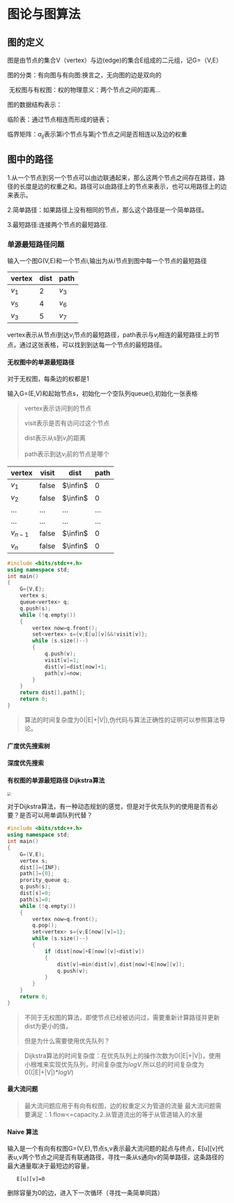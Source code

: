 # 图论与图算法

## 图的定义

图是由节点的集合V（vertex）与边(edge)的集合E组成的二元组，记G=（V,E）

图的分类：有向图与有向图:换言之，无向图的边是双向的

​		   无权图与有权图：权的物理意义：两个节点之间的距离…

图的数据结构表示：

临阶表：通过节点相连而形成的链表；

临界矩阵：$a_{ij}$表示第i个节点与第j个节点之间是否相连以及边的权重

## 图中的路径

1.从一个节点到另一个节点可以由边联通起来，那么这两个节点之间存在路径，路径的长度是边的权重之和。路径可以由路径上的节点来表示，也可以用路径上的边来表示。

2.简单路径：如果路径上没有相同的节点，那么这个路径是一个简单路径。

3.最短路径:连接两个节点的最短路径.

### 单源最短路径问题

输入一个图G(V,E)和一个节点i,输出为从i节点到图中每一个节点的最短路径 

| vertex  | dist | path    |
| ------- | ---- | ------- |
| $v_{1}$ | 2    | $v_{3}$ |
| $v_{5}$ | 4    | $v_{6}$ |
| $v_{3}$ | 5    | $v_{7}$ |

vertex表示从节点i到达$v_{i}$节点的最短路径，path表示与$v_{i}$相连的最短路径上的节点，通过这张表格，可以找到到达每一个节点的最短路径。

#### 无权图中的单源最短路径

对于无权图，每条边的权都是1

输入G=(E,V)和起始节点s，初始化一个空队列queue(),初始化一张表格

> vertex表示访问到的节点
>
> visit表示是否有访问过这个节点
>
> dist表示从s到$v_{i}$的距离
>
> path表示到达$v_{i}$前的节点是哪个

| vertex    | visit | dist     | path |
| --------- | ----- | -------- | ---- |
| $v_{1}$   | false | $\infin$ | 0    |
| $v_{2}$   | false | $\infin$ | 0    |
| …         | …     | …        | …    |
| …         | …     | …        | …    |
| $v_{n-1}$ | false | $\infin$ | 0    |
| $v_{n}$   | false | $\infin$ | 0    |

``````c++
#include <bits/stdc++.h>
using namespace std;
int main()
{
	G={V,E};
    vertex s;
    queue<vertex> q;
    q.push(s);
    while (!q.empty())
    {
		vertex now=q.front();
        set<vertex> s={v;E[u][v]&&!visit[v]};
        while (s.size()--)
        {
			q.push(v);
            visit[v]=1;
            dist[v]=dist[now]+1;
            path[v]=now;
        }
    }
    return dist[],path[];
    return 0;
}
``````

> 算法的时间复杂度为0(|E|+|V|),伪代码与算法正确性的证明可以参照算法导论。

#### 广度优先搜索树

#### 深度优先搜索

#### 有权图的单源最短路径 Dijkstra算法

<img src="../../Pictures/Screenshots/屏幕截图 2024-07-02 190433.png" style="zoom:50%;" />

对于Dijkstra算法，有一种动态规划的感觉，但是对于优先队列的使用是否有必要？是否可以用单调队列代替？

``````c++
#include <bits/stdc++.h>
using namespace std;
int main()
{
	G=(V,E);
    vertex s;
    dist[]={INF};
    path[]={0};
    prority_queue q;
    q.push(s);
    dist[s]=0;
    path[s]=0;
    while (!q.empty())
    {
		vertex now=q.front();
        q.pop();
        set<vertex> s={v;E[now][v]=1};
        while (s.size()--)
        {
			if (dist[now]+E[now][v]<dist[v])
            {
                dist[v]=min(dist[v],dist[now]+E[now][v]);
                q.push(v);
            }
        }
    }
    return 0;
}
``````

> 不同于无权图的算法，即使节点已经被访问过，需要重新计算路径并更新dist为更小的值，
>
> 但是为什么需要使用优先队列？

> Dijkstra算法的时间复杂度：在优先队列上的操作次数为0(|E|+|V|)，使用小根堆来实现优先队列，时间复杂度为$log_{}{V}$.所以总的时间复杂度为0((|E|+|V|)*$log_{}{V}$)
#### 最大流问题
> 最大流问题应用于有向有权图，边的权重定义为管道的流量
> 最大流问题需要满足：1.flow<=capacity.2.从管道流出的等于从管道输入的水量
#### Naive 算法
输入是一个有向有权图G=(V,E),节点s,v表示最大流问题的起点与终点，E[u][v]代表u,v两个节点之间是否有联通路径，寻找一条从s通向v的简单路径，这条路径的最大通量取决于最短边的容量，
```capacity[u][v]-=min(capacity[][]);
   E[u][v]=0
```
删除容量为0的边，进入下一次循环（寻找一条简单同路）
